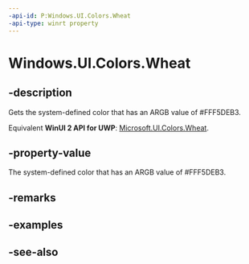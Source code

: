 ```yaml
---
-api-id: P:Windows.UI.Colors.Wheat
-api-type: winrt property
---
```


<!-- Property syntax
public Windows.UI.Color Wheat { get; }
-->

# Windows.UI.Colors.Wheat

## -description

Gets the system-defined color that has an ARGB value of #FFF5DEB3.

Equivalent **WinUI 2 API for UWP**: [Microsoft.UI.Colors.Wheat](/windows/winui/api/microsoft.ui.colors.wheat).

## -property-value

The system-defined color that has an ARGB value of #FFF5DEB3.

## -remarks

## -examples

## -see-also
